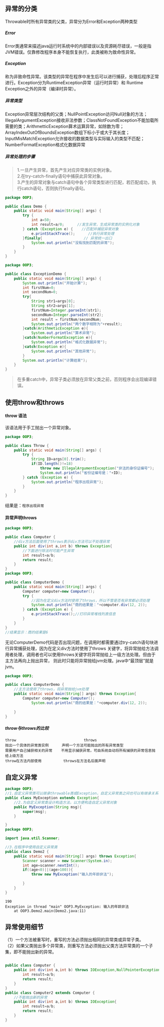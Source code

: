 ## 异常的分类
Throwable时所有异常类的父类，异常分为Error和Exception两种类型
##### Error
Error类通常来描述java运行时系统中的内部错误以及资源耗尽错误，一般是指JVM错误。仅靠修改程序本身不能恢复执行，此类被称为致命性异常。

##### Exception
称为非致命性异常。该类型的异常在程序中发生后可以进行捕获，处理后程序正常进行。Exception分为RuntimeException异常（运行时异常）和
Runtime Exception之外的异常（编译时异常）。

##### 异常类型
Exception异常层次结构的父类；NullPointException访问Null对象的方法；IllegalArgumentException接收非法参数；ClassNotFoundException不能加载所需要的类；ArithmetticException算术运算异常，如除数为零；ArrayIndexOutOfBoundsException数组下标小于或大于其长度；InputMisMatchException允许接收的数据类型与实际输入的类型不匹配；NumberFormatException格式化数据异常

##### 异常处理的步骤
> 1.一旦产生异常，首先产生对应异常类的实例对象。<br>
> 2.在try-catch-finally语句中捕获此异常对象。<br>
> 3.产生的异常对象与catch语句中各个异常类型进行匹配，若匹配成功，执行catch语句，否则执行finally语句。
```java
package OOP3;

public class Demo {
	public static void main(String[] args) {
		try {
			int a=50;
			int result=a/0;      //发生异常，生成异常类的实例化对象
		} catch (Exception e) {    //匹配并捕捉异常对象
			e.printStackTrace();      //执行异常处理
		}finally{                   // 异常统一出口
			System.out.println("没有找到匹配的异常");
		}
	}
}

```
```java
package OOP3;

public class ExceptionDemo {
	public static void main(String[] args) {
		System.out.println("开始计算");
		int firstNum=0;
		int secondNum=0;
		try{
			String str1=args[0];
			String str2=args[1];
			firstNum=Integer.parseInt(str1);
			secondNum=Integer.parseInt(str2);
			int result = firstNum/secondNum;  
			System.out.println("两个数字相除为"+result);
		}catch(ArithmeticException e){       
			System.out.println("算术异常");     
		}catch(NumberFormatException e){
			System.out.println("格式化数据异常");
		}catch(Exception e){
			System.out.println("其他异常");
		}
		System.out.println("计算结束");
	}
}

```
> 在多重catch中，异常子类必须放在异常父类之前，否则程序会出现编译错误。

## 使用throw和throws
#### throw 语法
该语法用于手工抛出一个异常对象。
```java
package OOP3;

public class Throw {
	public static void main(String[] args) {
		try {
			String ID=args[0].trim();
			if(ID.length()!=18)
				throw new IllegalArgumentException("非法的身份证编号");
				System.out.println("省份证编号是："+ID);
		} catch (Exception e) {
			System.out.println("程序出现异常");
		}
	}
}

```
结果是：`程序出现异常`
#### 异常声明throws
```java
package OOP3;

public class Computer {
	//div方法后面使用了throws表示div方法可以不处理异常
	public int div(int a,int b) throws Exception{
		//下面进行除法时可能产生异常
		int result=a/b;
		return result;
	}
}
package OOP3;

public class ComputerDemo {
	public static void main(String[] args) {
		Computer computer=new Computer();
		try {
			//因为在定义div方法时使用了throws，所以不管是否有异常都必须处理
			System.out.println("商的结果是："+computer.div(12, 2));
		} catch (Exception e) {
			e.printStackTrace();//打印异常堆栈列表信息
		}
	}
}
//结果显示：商的结果是6
```
无论ComputerDemo代码是否出现问题，在调用时都需要通过try-catch语句块进行异常捕获处理，因为在定义div方法时使用了throws
关键字，将异常抛给方法调用者处理，调用者也可以使用throws关键字将异常抛给上一级方法处理。但由于主方法再向上抛出异常，
则此时只能将异常抛给jvm处理。java中“最顶层”就是jvm。
```java
package OOP3;

public class ComputerDemo {
	//主方法使用了throws，将异常抛给jvm处理
	public static void main(String[] args) throws Exception{
		Computer computer=new Computer();
			System.out.println("商的结果是："+computer.div(12, 2));
		
	}
}
```
##### throw与throws的比较
```
throw                               throws
抛出一个具体的异常类实例      声明一个方法可能抛出的所有异常类型
需要用户自己捕获相关的异常    不用显示捕获异常，可由系统自动将所有捕获的异常信息抛给上级方法
throw在方法内部使用          throws在方法名后面声明
```
## 自定义异常
```java
package OOP3;
//1.自定义异常类可以继承throwable类或Exception，自定义异常类之间也可以有继承关系
public class MyException extends Exception{
	//2.为自定义异常类设计构造方法，以方便构造自定义异常对象
	public MyException(String msg){
		super(msg);
	}

}
package OOP3;

import java.util.Scanner;

//3.在程序中使用自定义异常类
public class Demo2 {
	public static void main(String[] args) throws Exception{
		Scanner scanner = new Scanner(System.in);
		int age=scanner.nextInt();
		if((age<0)||(age>100)){
			throw new MyException("输入的年龄非法");
			
		}
	}
}
```
```
190
Exception in thread "main" OOP3.MyException: 输入的年龄非法
	at OOP3.Demo2.main(Demo2.java:11)
```
## 异常使用细节
（1）一个方法被重写时，重写的方法必须抛出相同的异常类或异常子类。<br>
（2）如果父类抛出多个异常类，则重写方法必须抛出父类方法异常类的一个子集，即不能抛出新的异常。
```java

public class Computer {
	public int div(int a,int b) throws IOException,NullPointerException{
		int result=a/b;
		return result;
	}
}
public class Computer2 extends Computer {
	//不能抛出新的异常
	public int div(int a,int b) throws IOException{
		int result=a/b;
		return result;
	}
}
```
